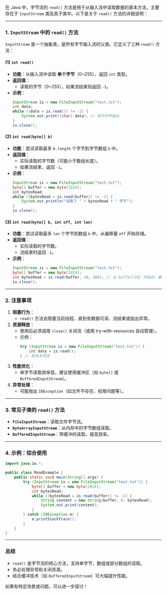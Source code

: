 在 Java 中，字节流的 `read()` 方法是用于从输入流中读取数据的基本方法，主要存在于 `InputStream` 类及其子类中。以下是关于 `read()` 方法的详细说明：

---

### 1. **`InputStream` 中的 `read()` 方法**
`InputStream` 是一个抽象类，是所有字节输入流的父类。它定义了三种 `read()` 方法：

#### (1) **`int read()`**
- **功能**：从输入流中读取 **单个字节**（0~255），返回 `int` 类型。
- **返回值**：
  - 读取的字节（0~255），如果流结束则返回 `-1`。
- **示例**：
  ```java
  InputStream is = new FileInputStream("test.txt");
  int data;
  while ((data = is.read()) != -1) {
      System.out.print((char) data); // 转为字符输出
  }
  is.close();
  ```

#### (2) **`int read(byte[] b)`**
- **功能**：尝试读取最多 `b.length` 个字节到字节数组 `b` 中。
- **返回值**：
  - 实际读取的字节数（可能小于数组长度）。
  - 如果流结束，返回 `-1`。
- **示例**：
  ```java
  InputStream is = new FileInputStream("test.txt");
  byte[] buffer = new byte[1024];
  int bytesRead;
  while ((bytesRead = is.read(buffer)) != -1) {
      System.out.println("读取了 " + bytesRead + " 字节");
  }
  is.close();
  ```

#### (3) **`int read(byte[] b, int off, int len)`**
- **功能**：尝试读取最多 `len` 个字节到数组 `b` 中，从偏移量 `off` 开始存储。
- **返回值**：
  - 实际读取的字节数。
  - 流结束时返回 `-1`。
- **示例**：
  ```java
  InputStream is = new FileInputStream("test.txt");
  byte[] buffer = new byte[1024];
  int bytesRead = is.read(buffer, 10, 100); // 从 buffer[10] 开始存，最多读 100 字节
  is.close();
  ```

---

### 2. **注意事项**
1. **阻塞行为**：
   - `read()` 方法会阻塞当前线程，直到有数据可读、流结束或抛出异常。
2. **资源释放**：
   - 使用后必须调用 `close()` 关闭流（或用 try-with-resources 自动管理）。
   - 示例：
     ```java
     try (InputStream is = new FileInputStream("test.txt")) {
         int data = is.read();
     } // 自动关闭流
     ```
3. **性能优化**：
   - 单字节读取效率低，建议使用缓冲区（如 `byte[]` 或 `BufferedInputStream`）。
4. **异常处理**：
   - 可能抛出 `IOException`（如文件不存在、权限问题等）。

---

### 3. **常见子类的 `read()` 方法**
- **`FileInputStream`**：读取文件字节流。
- **`ByteArrayInputStream`**：从内存中的字节数组读取。
- **`BufferedInputStream`**：带缓冲的读取，提高效率。

---

### 4. **示例：综合使用**
```java
import java.io.*;

public class ReadExample {
    public static void main(String[] args) {
        try (InputStream is = new FileInputStream("test.txt")) {
            byte[] buffer = new byte[1024];
            int bytesRead;
            while ((bytesRead = is.read(buffer)) != -1) {
                String content = new String(buffer, 0, bytesRead);
                System.out.print(content);
            }
        } catch (IOException e) {
            e.printStackTrace();
        }
    }
}
```

---

### 总结
- `read()` 是字节流的核心方法，支持单字节、数组或部分数组的读取。
- 务必处理异常和关闭资源。
- 结合缓冲技术（如 `BufferedInputStream`）可大幅提升性能。

如果有特定场景或问题，可以进一步探讨！